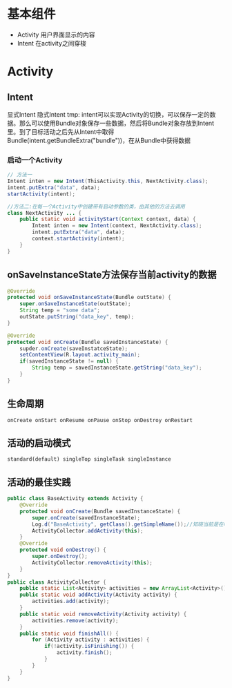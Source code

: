 # 基本组件
* Activity 用户界面显示的内容
* Intent 在activity之间穿梭

# Activity

## Intent
显式Intent 隐式Intent
tmp: intent可以实现Activity的切换，可以保存一定的数据。那么可以使用Bundle对象保存一些数据，然后将Bundle对象存放到Intent里。到了目标活动之后先从Intent中取得Bundle(intent.getBundleExtra("bundle"))，在从Bundle中获得数据
### 启动一个Activity
```java
// 方法一
Intent inten = new Intent(ThisActivity.this, NextActivity.class);
intent.putExtra("data", data);
startActivity(intent);

//方法二:在每一个Activity中创建带有启动参数的类，由其他的方法去调用
class NextActivity ... {
	public static void activityStart(Context context, data) {
		Intent inten = new Intent(context, NextActivity.class);
		intent.putExtra("data", data);
		context.startActivity(intent);
	}
}
```

## onSaveInstanceState方法保存当前activity的数据
```java
@Override
protected void onSaveInstanceState(Bundle outState) {
	super.onSaveInstanceState(outState);
	String temp = "some data";
	outState.putString("data_key", temp);
}

@Override
protected void onCreate(Bundle savedInstanceState) {
	supder.onCreate(saveInstatceState);
	setContentView(R.layout.activity_main);
	if(savedInstanceState != null) {
		String temp = savedInstanceState.getString("data_key");
	}
}
```

## 生命周期
```
onCreate onStart onResume onPause onStop onDestroy onRestart
```

## 活动的启动模式
```
standard(default) singleTop singleTask singleInstance
```

## 活动的最佳实践
```java
public class BaseActivity extends Activity {
	@Override
	protected void onCreate(Bundle savedInstanceState) {
		super.onCreate(savedInstanceState);
		Log.d("BaseActivity", getClass().getSimpleName());//知晓当前是在哪个活动
		ActivityCollector.addActivity(this);
	}
	@Override
	protected void onDestroy() {
		super.onDestroy();
		ActivityCollector.removeActivity(this);
	}
}
public class ActivityCollector {
	public static List<Activity> activities = new ArrayList<Activity>();
	public static void addActivity(Activity activity) {
		activities.add(activity);
	}
	public static void removeActivity(Activity activity) {
		activities.remove(activity);
	}
	public static void finishAll() {
		for (Activity activity : activities) {
			if(!activity.isFinishing()) {
				activity.finish();
			}
		}
	}
}
```
